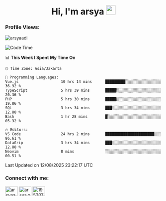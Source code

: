 <h1 align="center">Hi, I'm arsya 
  <img src="https://media.giphy.com/media/hvRJCLFzcasrR4ia7z/giphy.gif" width="30px"/>
</h1>

<p align="left"> <h3>Profile Views:</h3> <img src="https://komarev.com/ghpvc/?username=arsyaadi&label=Profile%20views&color=0e75b6&style=flat" alt="arsyaadi" /> </p>

<!--START_SECTION:waka-->
![Code Time](http://img.shields.io/badge/Code%20Time-4%2C326%20hrs%205%20mins-blue)

📊 **This Week I Spent My Time On** 

```text
🕑︎ Time Zone: Asia/Jakarta

💬 Programming Languages: 
Vue.js                   10 hrs 14 mins      █████████░░░░░░░░░░░░░░░░   36.92 % 
TypeScript               5 hrs 39 mins       █████░░░░░░░░░░░░░░░░░░░░   20.36 % 
PHP                      5 hrs 30 mins       █████░░░░░░░░░░░░░░░░░░░░   19.86 % 
SQL                      3 hrs 34 mins       ███░░░░░░░░░░░░░░░░░░░░░░   12.88 % 
Bash                     1 hr 28 mins        █░░░░░░░░░░░░░░░░░░░░░░░░   05.32 % 

🔥 Editors: 
VS Code                  24 hrs 2 mins       ██████████████████████░░░   86.61 % 
DataGrip                 3 hrs 34 mins       ███░░░░░░░░░░░░░░░░░░░░░░   12.88 % 
Neovim                   8 mins              ░░░░░░░░░░░░░░░░░░░░░░░░░   00.51 % 
```


 Last Updated on 12/08/2025 23:22:17 UTC
<!--END_SECTION:waka-->

<!-- - 📫 How to reach me **itsme@arsyaadi.software** -->


<h3 align="left">Connect with me:</h3>
<p align="left">
<a href="https://linkedin.com/in/arsyaadi" target="blank"><img align="center" src="https://raw.githubusercontent.com/rahuldkjain/github-profile-readme-generator/master/src/images/icons/Social/linked-in-alt.svg" alt="arsyaadi" height="30" width="40" /></a>
<a href="https://fb.com/arsya.xkz" target="blank"><img align="center" src="https://raw.githubusercontent.com/rahuldkjain/github-profile-readme-generator/master/src/images/icons/Social/facebook.svg" alt="arsya.xkz" height="30" width="40" /></a>
<a href="https://stackoverflow.com/users/19520749" target="blank"><img align="center" src="https://raw.githubusercontent.com/rahuldkjain/github-profile-readme-generator/master/src/images/icons/Social/stack-overflow.svg" alt="19520749" height="30" width="40" /></a>
</p>
